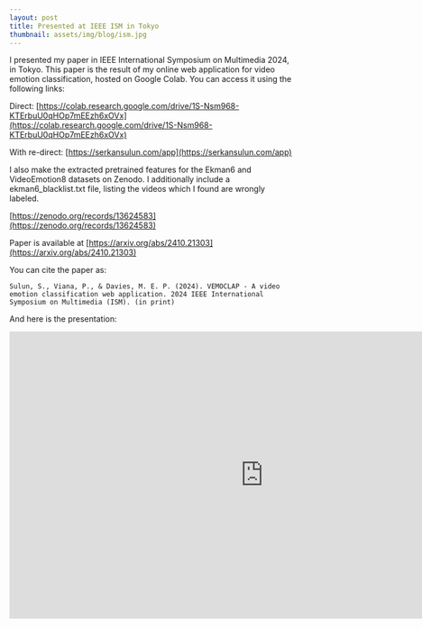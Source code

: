 ```yaml
---
layout: post
title: Presented at IEEE ISM in Tokyo
thumbnail: assets/img/blog/ism.jpg
---
```


I presented my paper in IEEE International Symposium on Multimedia 2024, in Tokyo. This paper is the result of my online web application for video emotion classification, hosted on Google Colab. You can access it using the following links:

Direct: [https://colab.research.google.com/drive/1S-Nsm968-KTErbuU0qHOp7mEEzh6xOVx](https://colab.research.google.com/drive/1S-Nsm968-KTErbuU0qHOp7mEEzh6xOVx)

With re-direct: [https://serkansulun.com/app](https://serkansulun.com/app)

I also make the extracted pretrained features for the Ekman6 and VideoEmotion8 datasets on Zenodo. I additionally include a ekman6_blacklist.txt file, listing the videos which I found are wrongly labeled.

[https://zenodo.org/records/13624583](https://zenodo.org/records/13624583)

Paper is available at [https://arxiv.org/abs/2410.21303](https://arxiv.org/abs/2410.21303)

You can cite the paper as:

`Sulun, S., Viana, P., & Davies, M. E. P. (2024). VEMOCLAP - A video emotion classification web application. 2024 IEEE International Symposium on Multimedia (ISM). (in print)`

And here is the presentation:

<iframe width="900" height="510" src="https://www.youtube.com/embed/GrCUkwRdHEs?si=akgAfkoX4l8OduEU" title="YouTube video player" frameborder="0" allow="accelerometer; autoplay; clipboard-write; encrypted-media; gyroscope; picture-in-picture; web-share" allowfullscreen></iframe>

